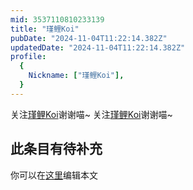 ```yaml
---
mid: 3537110810233139
title: "瑾鲤Koi"
pubDate: "2024-11-04T11:22:14.382Z"
updatedDate: "2024-11-04T11:22:14.382Z"
profile:
  {
    Nickname: ["瑾鲤Koi"],
  }
---
```


关注[瑾鲤Koi](https://space.bilibili.com/3537110810233139)谢谢喵~ 关注[瑾鲤Koi](https://space.bilibili.com/3537110810233139)谢谢喵~

## 此条目有待补充
你可以在[这里](https://github.com/Yuhanawa/VTuber.ICU-Content/edit/master/v/瑾鲤Koi/index.md)编辑本文

